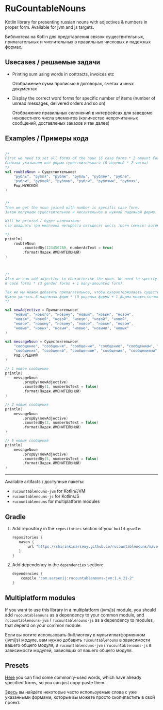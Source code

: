 # RuCountableNouns

Kotlin library for presenting russian nouns with adjectives & numbers in proper form.
Available for jvm and js targets.

Библиотека на Kotlin для представления связок
существительных, прилагательных и числительных
в правильных числовых и падежных формах.

## Usecases / решаемые задачи

+ Printing sum using words in contracts, invoices etc

  Отображение сумм прописью в договорах, счетах и иных документах
  
+ Display the correct word forms for specific number of items
  (number of unread messages, delivered orders and so on)
  
  Отображение правильных склонений в интерфейсах для заведомо
  неизвестного числа элементов (количество непрочитанных
  сообщений, доставленых заказов и так далее)

## Examples /  Примеры кода

```kotlin

/*
First we need to set all forms of the noun (6 case forms * 2 amount forms)
Сначала указываем все формы существительного (6 падежей * 2 числа)
*/
val roubleNoun = Существительное(
    "рубль", "рубля", "рублю", "рубль", "рублём", "рубле",
    "рубли", "рублей", "рублям", "рубли", "рублями", "рублях",
    Род.МУЖСКОЙ
)


/*
Then we get the noun joined with number in specific case form.
Затем получаем существительное и числительное в нужной падежной форме.

Will be printed / будет напечатано:
сто двадцать три миллиона четыреста пятьдесят шесть тысяч семьсот восемьдесят девять рублей

*/
println(
    roubleNoun
        .countedBy(123456789, numberAsText = true)
        .format(Падеж.ИМЕНИТЕЛЬНЫЙ)
)



/*
Also we can add adjective to characterise the noun. We need to specify
6 case forms * (3 gender forms + 1 many-amounted form)

Так же мы можем добавить прилагательное, чтобы охарактеризовать существительное.
Нужно указать 6 падежных форм * (3 родовых формы + 1 форма множественного числа)
*/

val newAdjective = Прилагательное(
    "новый", "нового", "новому", "новый", "новым", "новом",
    "новая", "новой", "новой", "новую", "новой", "новой",
    "новое", "новому", "новому", "новое", "новым", "новом",
    "новые", "новых", "новым", "новые", "новыми", "новых"    
)    
  
val messageNoun = Существительное(
    "сообщение", "сообщения", "сообщению", "сообщение", "сообщением", "сообщении",
    "сообщения", "сообщений", "сообщениям", "сообщения", "сообщениями", "сообщениях",
    Род.СРЕДНИЙ
)    

// 1 новое сообщение
println(
    messageNoun
        .propBy(newAdjective)
        .countedBy(1, numberAsText = false)
        .format(Падеж.ИМЕНИТЕЛЬНЫЙ)
)

// 2 новых сообщения
println(
    messageNoun
        .propBy(newAdjective)
        .countedBy(2, numberAsText = false)
        .format(Падеж.ИМЕНИТЕЛЬНЫЙ)
)

// 5 новых сообщений
println(
    messageNoun
        .propBy(newAdjective)
        .countedBy(5, numberAsText = false)
        .format(Падеж.ИМЕНИТЕЛЬНЫЙ)
)

```

---

Available artifacts / доступные пакеты:
+ `rucountablenouns-jvm` for Kotlin/JVM
+ `rucountablenouns-js` for Kotlin/JS
+ `rucountablenouns` for multiplatform modules

## Gradle 

1. Add repository in the `repositories` section of your `build.gradle`:
    ```groovy
    repositories {
       maven { 
           url "https://shirinkinarseny.github.io/rucountablenouns/maven-repo/" 
       }
    }
    ```
2. Add dependency in the `dependencies` section:
    ```groovy
    dependencies {       
        compile "com.aarsenij:rucountablenouns-jvm:1.4.21-2"
    }
    ```
   
## Multiplatform modules

If you want to use this library in a multiplatform (jvm/js) module,
you should add `rucountablenouns` as a dependency to your common module,
and `rucountablenouns-jvm` / `rucountablenouns-js` as a dependency to 
modules, that depend on your common module.

Если вы хотите использовать библиотеку в мультиплатформенном (jvm/js) модуле,
вам нужно добавить `rucountablenouns` в зависимости вашего общего модуля,
и `rucountablenouns-jvm` / `rucountablenouns-js` в зависимости модулей,
зависящих от вашего общего модуля.

## Presets

[Here](https://github.com/ShirinkinArseny/rucountablenouns/blob/master/src/commonTest/kotlin/com/aarsenij/rucountablenouns/Words.kt)
you can find some commonly-used words, which have already specified forms,
so you can just copy-paste them.


[Здесь](https://github.com/ShirinkinArseny/rucountablenouns/blob/master/src/commonTest/kotlin/com/aarsenij/rucountablenouns/Words.kt)
вы найдёте некоторые часто используемые слова с уже указанными формами,
которые вы можете просто скопипастить в свой проект.